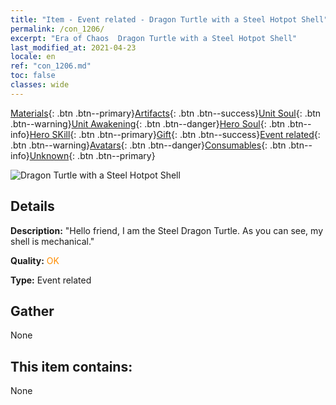 ```yaml
---
title: "Item - Event related - Dragon Turtle with a Steel Hotpot Shell"
permalink: /con_1206/
excerpt: "Era of Chaos  Dragon Turtle with a Steel Hotpot Shell"
last_modified_at: 2021-04-23
locale: en
ref: "con_1206.md"
toc: false
classes: wide
---
```

 [Materials](/Items/){: .btn .btn--primary}[Artifacts](/Items/Artifacts/){: .btn .btn--success}[Unit Soul](/Items/UnitSoul/){: .btn .btn--warning}[Unit Awakening](/Items/UnitAwakening/){: .btn .btn--danger}[Hero Soul](/Items/HeroSoul/){: .btn .btn--info}[Hero SKill](/Items/HeroSkill/){: .btn .btn--primary}[Gift](/Items/Gift/){: .btn .btn--success}[Event related](/Items/Events/){: .btn .btn--warning}[Avatars](/Items/Avatars/){: .btn .btn--danger}[Consumables](/Items/Consumables/){: .btn .btn--info}[Unknown](/Items/Unknown/){: .btn .btn--primary}

 ![Dragon Turtle with a Steel Hotpot Shell](/images/t/i_81521231.png)

## Details
 **Description:** \"Hello friend, I am the Steel Dragon Turtle. As you can see, my shell is mechanical.\"

 **Quality:** <span style="color: #FF8C00">OK</span>

 **Type:** Event related

## Gather

  None

## This item contains:

  None

